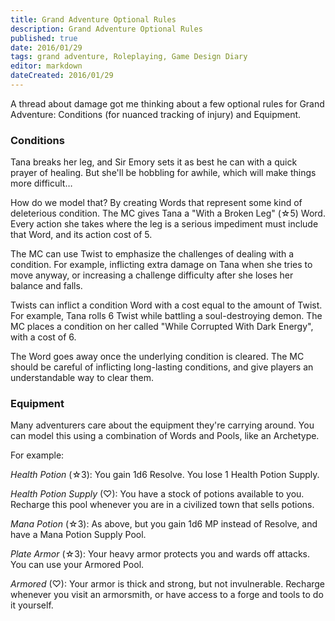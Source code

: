 ```yaml
---
title: Grand Adventure Optional Rules
description: Grand Adventure Optional Rules
published: true
date: 2016/01/29
tags: grand adventure, Roleplaying, Game Design Diary
editor: markdown
dateCreated: 2016/01/29
---
```


A thread about damage got me thinking about a few optional rules for Grand Adventure:
Conditions (for nuanced tracking of injury) and Equipment.

<!-- more -->

### Conditions

Tana breaks her leg, and Sir Emory sets it as best he can with a quick prayer of healing.
But she'll be hobbling for awhile, which will make things more difficult…

How do we model that?
By creating Words that represent some kind of deleterious condition.
The MC gives Tana a "With a Broken Leg" (☆5) Word.
Every action she takes where the leg is a serious impediment must include that Word,
and its action cost of 5.

The MC can use Twist to emphasize the challenges of dealing with a condition.
For example, inflicting extra damage on Tana when she tries to move anyway,
or increasing a challenge difficulty after she loses her balance and falls.

Twists can inflict a condition Word with a cost equal to the amount of Twist.
For example, Tana rolls 6 Twist while battling a soul-destroying demon.
The MC places a condition on her called "While Corrupted With Dark Energy", with a cost of 6.

The Word goes away once the underlying condition is cleared.
The MC should be careful of inflicting long-lasting conditions,
and give players an understandable way to clear them.

### Equipment

Many adventurers care about the equipment they're carrying around. You can model this using a combination of Words and Pools, like an Archetype.

For example:

*Health Potion* (☆3): You gain 1d6 Resolve. You lose 1 Health Potion Supply.

*Health Potion Supply* (♡): You have a stock of potions available to you.
Recharge this pool whenever you are in a civilized town that sells potions.

*Mana Potion* (☆3): As above, but you gain 1d6 MP instead of Resolve, and have a Mana Potion Supply Pool.

*Plate Armor* (☆3): Your heavy armor protects you and wards off attacks. You can use your Armored Pool.

*Armored* (♡): Your armor is thick and strong, but not invulnerable.
Recharge whenever you visit an armorsmith, or have access to a forge and tools to do it yourself.

